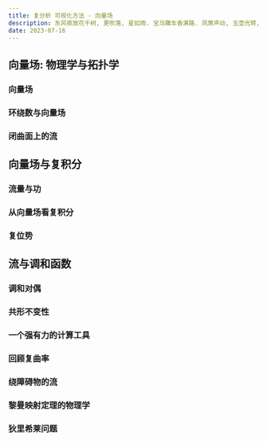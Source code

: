 ```yaml
---
title: 复分析 可视化方法 - 向量场
description: 东风夜放花千树, 更吹落, 星如雨. 宝马雕车香满路. 凤箫声动, 玉壶光转, 一夜鱼龙舞.
date: 2023-07-16
---
```


## 向量场: 物理学与拓扑学

### 向量场

### 环绕数与向量场

### 闭曲面上的流

## 向量场与复积分

### 流量与功

### 从向量场看复积分

### 复位势

## 流与调和函数

### 调和对偶

### 共形不变性

### 一个强有力的计算工具

### 回顾复曲率

### 绕障碍物的流

### 黎曼映射定理的物理学

### 狄里希莱问题
